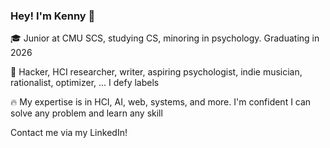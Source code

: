 ### Hey! I'm Kenny 👋

🎓 Junior at CMU SCS, studying CS, minoring in psychology. Graduating in 2026

🧪 Hacker, HCI researcher, writer, aspiring psychologist, indie musician, rationalist, optimizer, ... I defy labels

🔥 My expertise is in HCI, AI, web, systems, and more. I'm confident I can solve any problem and learn any skill

Contact me via my LinkedIn!
